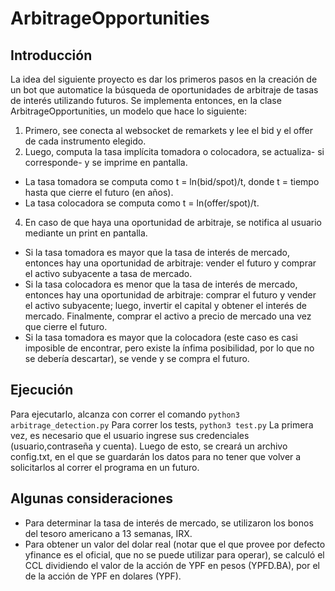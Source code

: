 # ArbitrageOpportunities
## Introducción 
La idea del siguiente proyecto es dar los primeros pasos en la creación de un bot que automatice la búsqueda de oportunidades de arbitraje de tasas de interés utilizando futuros. 
Se implementa entonces, en la clase ArbitrageOpportunities, un modelo que hace lo siguiente: 
1. Primero, see conecta al websocket de remarkets y lee el bid y el offer de cada instrumento elegido. 
2. Luego, computa la tasa implícita tomadora o colocadora, se actualiza- si corresponde- y se imprime en pantalla.
  - La tasa tomadora se computa como t = ln(bid/spot)/t, donde t = tiempo hasta que cierre el futuro (en años). 
  - La tasa colocadora se computa como t = ln(offer/spot)/t. 
4. En caso de que haya una oportunidad de arbitraje, se notifica al usuario mediante un print en pantalla.
  - Si la tasa tomadora es mayor que la tasa de interés de mercado, entonces hay una oportunidad de arbitraje: vender el futuro y comprar el activo subyacente a tasa de mercado.
  - Si la tasa colocadora es menor que la tasa de interés de mercado, entonces hay una oportunidad de arbitraje: comprar el futuro y vender el activo subyacente; luego, invertir el capital y obtener el interés de mercado. Finalmente, comprar el activo a precio de mercado una vez que cierre el futuro. 
  - Si la tasa tomadora es mayor que la colocadora (este caso es casi imposible de encontrar, pero existe la ínfima posibilidad, por lo que no se debería descartar), se vende y se compra el futuro. 
  
## Ejecución 
Para ejecutarlo, alcanza con correr el comando 
`python3 arbitrage_detection.py`
Para correr los tests, 
`python3 test.py`
La primera vez, es necesario que el usuario ingrese sus credenciales (usuario,contraseña y cuenta). Luego de esto, se creará un archivo config.txt, en el que se guardarán los datos para no tener que volver a solicitarlos al correr el programa en un futuro.

## Algunas consideraciones 
- Para determinar la tasa de interés de mercado, se utilizaron los bonos del tesoro americano a 13 semanas, IRX. 
- Para obtener un valor del dolar real (notar que el que provee por defecto yfinance es el oficial, que no se puede utilizar para operar), se calculó el CCL dividiendo el valor de la acción de YPF en pesos (YPFD.BA), por el de la acción de YPF en dolares (YPF). 

